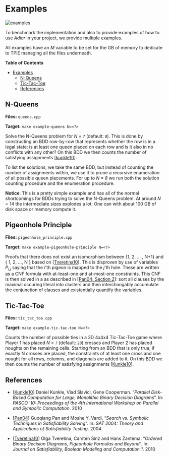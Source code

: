 # Examples
![examples](https://github.com/SSoelvsten/adiar/workflows/examples/badge.svg?branch=master)

To benchmark the implementation and also to provide examples of how to use
_Adiar_ in your project, we provide multiple examples.

All examples have an _M_ variable to be set for the GB of memory to dedicate to
TPIE managing all the files underneath.

<!-- markdown-toc start - Don't edit this section. Run M-x markdown-toc-refresh-toc -->
**Table of Contents**

- [Examples](#examples)
    - [N-Queens](#n-queens)
    - [Tic-Tac-Toe](#tic-tac-toe)
    - [References](#references)

<!-- markdown-toc end -->

## N-Queens

**Files:** `queens.cpp`

**Target:** `make example-queens N=<?>`

Solve the N-Queens problem for _N = `?`_ (default: `8`). This is done by
constructing an BDD row-by-row that represents whether the row is in a legal
state: is at least one queen placed on each row and is it also in no conflicts
with any other? On this BDD we then counts the number of satisfying
assignments [[kunkle10](#references)].

To list the solutions, we take the same BDD, but instead of counting the number
of assignments within, we use it to prune a recursive enumeration of all
possible queen placements. For up to _N = 8_ we run both the solution counting
procedure and the enumeration procedure.

**Notice**: This is a pretty simple example and has all of the normal
shortcomings for BDDs trying to solve the N-Queens problem. At around _N_ = 14
the intermediate sizes explodes a lot. One can with about 100 GB of disk space
or memory compute it.


## Pigeonhole Principle

**Files:** `pigeonhole_principle.cpp`

**Target:** `make example-pigeonhole-principle N=<?>`

Proofs that there does not exist an isomorphism between {1, 2, ... , N+1} and {
1, 2, ..., N } based on [[Tveretina10](#references)]. This is disproven by use
of variables _P<sub>i,j</sub>_ saying that the _i_'th pigeon is mapped to the
_j_'th hole. These are written as a CNF formula with at-least-one and
at-most-one constraints. This CNF is then solved in a as described in [[Pan04;
Section 2](#references)]: sort all clauses by the maximal occuring literal into
clusters and then interchangably accumulate the conjunction of clauses and
existentially quantify the variables.


## Tic-Tac-Toe

**Files:** `tic_tac_toe.cpp`

**Target:** `make example-tic-tac-toe N=<?>`

Counts the number of possible ties in a 3D 4x4x4 Tic-Tac-Toe game where Player 1
has placed _N = `?`_ (default: `20`) crosses and Player 2 has placed noughts on
the remaining cells. Starting from an BDD that is only true, if exactly N
crosses are placed, the constraints of at least one cross and one nought for all
rows, columns, and diagonals are added to it. On this BDD we then counts the
number of satisfying assignments [[Kunkle10](#references)].

## References

- [[Kunkle10](https://dl.acm.org/doi/abs/10.1145/1837210.1837222)] Daniel
  Kunkle, Vlad Slavici, Gene Cooperman. “_Parallel Disk-Based Computation for
  Large, Monolithic Binary Decision Diagrams_”. In: _PASCO '10: Proceedings of
  the 4th International Workshop on Parallel and Symbolic Computation_. 2010

- [[Pan04](https://link.springer.com/chapter/10.1007/11527695_19)] Guoqiang
  Pan and Moshe Y. Vardi. “_Search vs. Symbolic Techniques in Satisfiability
  Solving_”. In: _SAT 2004: Theory and Applications of Satisfiability Testing_.
  2004

- [[Tveretina10](https://dl.acm.org/doi/abs/10.1145/1837210.1837222)] Olga
  Tveretina, Carsten Sinz and Hans Zantema. “_Ordered Binary Decision Diagrams,
  Pigeonhole Formulas and Beyond_”. In: _Journal on Satisfiability, Boolean
  Modeling and Computation 1_. 2010
